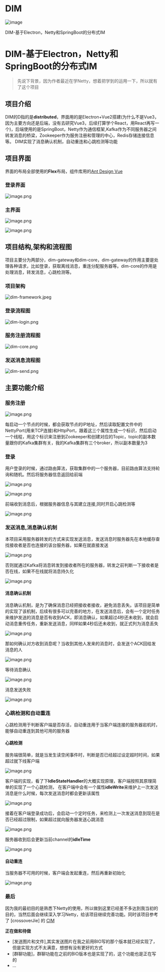 # DIM
![image](https://user-images.githubusercontent.com/34570474/172418057-5335cd65-1cf4-4513-a0bb-5a98f53f94d9.png)

DIM-基于Electron，Netty和SpringBoot的分布式IM


# DIM-基于Electron，Netty和SpringBoot的分布式IM
> 先说下背景，因为作者最近在学Netty，想着把学到的运用一下，所以就有了这个项目

## 项目介绍
DIM的D指的是**distributed**，界面用的是Electron+Vue2搭建(为什么不是Vue3，因为主要方向还是后端，没有去研究Vue3，后续打算学个React，用React再写一个)，后端使用的是SpringBoot，Netty作为通信框架,Kafka作为不同服务器之间转发消息的桥梁，Zookeeper作为服务注册和管理的中心，Redis存储连接信息等。
DIM实现了消息确认机制，自动重连和心跳检测等功能

## 项目界面
界面的布局全部使用的**Flex**布局，组件库用的[Ant Design Vue](https://www.antdv.com/docs/vue/introduce-cn/)

### 登录界面

![image.png](https://img-blog.csdnimg.cn/img_convert/d02d3dee78bf866491ef37559d050c45.png)

### 主界面

![image.png](https://img-blog.csdnimg.cn/img_convert/76ffcd0dd303598c426deecf72d94ae2.png)

![image.png](https://img-blog.csdnimg.cn/img_convert/c723dcaae1ce3fec51431e6393edb76a.png)

## 项目结构,架构和流程图

项目主要分为两部分，dim-gateway和dim-core，dim-gateway的作用主要是处理各种请求，比如登录，获取离线消息，重连分配服务器等。dim-core的作用是处理消息，转发消息，心跳检测等。
### 项目架构

![dim-framework.jpeg](https://img-blog.csdnimg.cn/img_convert/8a9b911d6da4904712d19b7accff6dda.png)

### 登录流程图

![dim-login.png](https://img-blog.csdnimg.cn/img_convert/b248ae85431eaaf07578d81d01015df0.png)

### 服务注册流程图

![dim-core.png](https://img-blog.csdnimg.cn/img_convert/a95a9d3d2c80f44326dc331c4134d3fe.png)

### 发送消息流程图

![dim-send.png](https://img-blog.csdnimg.cn/img_convert/34a7e04b61f2cafbe10f15e5e3947c30.png)

## 主要功能介绍
### 服务注册
![image.png](https://img-blog.csdnimg.cn/img_convert/0815127512d561f31b9fde526c1ef08f.png)

每启动一个节点的时候，都会获取节点的IP地址，然后读取配置文件中的NettyPort(用来TCP连接)和HttpPort，跟着这三个属性生成一个标识，然后启动一个线程，用这个标识来注册到Zookeeper和创建对应的Topic，topic的副本数量跟你的Kafka集群有关，我的Kafka集群有三个broker，所以副本数量为3

### 登录

用户登录的时候，通过路由算法，获取集群中的一个服务器，目前路由算法支持轮询和随机。然后将服务器信息返回给前端

![image.png](https://img-blog.csdnimg.cn/img_convert/d078e49f4f450c1ede7420b70df3015d.png)


![image.png](https://img-blog.csdnimg.cn/img_convert/ae2b5c6543358c72e779ad89cdf6a588.png)

前端收到消息后，根据服务器信息与其建立连接,同时开启心跳检测等

![image.png](https://img-blog.csdnimg.cn/img_convert/704d82f72427b15c5670ca2d97747757.png)

### 发送消息,消息确认机制
本项目采用服务器转发的方式来实现发送消息，发送消息时服务器先在本地缓存查找接收者是否也连接的该台服务器，如果在就直接发送

![image.png](https://img-blog.csdnimg.cn/img_convert/0e581ff3bdad383eef5da5888d08883e.png)

否则就通过Kafka将消息转发到接收者所在的服务器，转发之前判断一下接收者是否在线，如果不在线就将消息持久化

![image.png](https://img-blog.csdnimg.cn/img_convert/8e00af9e6cc8855682dea62094c12089.png)


#### 消息确认机制
消息确认机制，是为了确保消息已经把接收者接收，避免消息丢失。该项目是简单的实现了该机制，后续有很多可以完善的地方，在发送消息后，会有一个定时任务来维护发送的消息是否有收到ACK，即消息确认，如果超过4秒还未收到，就会启动消息重传任务，重新发送消息，同样如果4秒后还未收到，就正式列为消息丢失

![image.png](https://img-blog.csdnimg.cn/img_convert/45daea12d566bc816ad08cff35f35fd7.png)

那如何确认对方收到消息呢？当收到其他人发来的消息时，会发送个ACK回给发消息的人

![image.png](https://img-blog.csdnimg.cn/img_convert/ebe8974f6a868c8f9db3a261dd088e14.png)

等待消息确认

![image.png](https://img-blog.csdnimg.cn/img_convert/7a96e3a617501b8bd4a894c14d1d4ae1.png)

消息发送失败

![image.png](https://img-blog.csdnimg.cn/img_convert/61cf76f7079872dbf340a64a2545775c.png)

### 心跳检测和自动重连

心跳检测用于判断客户端是否存活，自动重连用于当客户端连接的服务器宕机时，能够自动重连到其他可用的服务器

#### 心跳检测
服务端很简单，就是当发生读空闲事件时，判断是否已经超过设定超时时间，如果超过就下线客户端

![image.png](https://img-blog.csdnimg.cn/img_convert/d6c6f42c25f2df0f1e7347b8b616d5aa.png)

客户端的实现，看了下**IdleStateHandler**的大概实现原理，客户端按照其原理简单的实现了一个心跳检测，
在客户端中会有一个属性**idleWrite**来维护上一次发送消息是什么时候，每次发送消息时都会更新该属性

![image.png](https://img-blog.csdnimg.cn/img_convert/5d2afbac49c652af7a70d34efaab6b2a.png)

接着在客户端登录成功后，会启动一个定时任务，来检测上一次发送消息到现在是否已经超过限制，如果超过就向服务器发送心跳消息

![image.png](https://img-blog.csdnimg.cn/img_convert/db054f54b4282f8cb12bb79f681aa429.png)

服务器收到后会更新当前channel的**idleTime**

![image.png](https://img-blog.csdnimg.cn/img_convert/33c8ed88f79c566ff4c76730b73fc99f.png)

#### 自动重连
当服务器不可用的时候，客户端会发起重连，然后再重新初始化

![image.png](https://img-blog.csdnimg.cn/img_convert/95b2ffe2866b3ae27c4e62d1a3f090de.png)

### 最后
因为我的最初目的是熟悉下Netty的使用，所以做到这里已经差不多达到我当初的目的，当然后面会继续深入学习Netty，给该项目继续完善功能。同时该项目参考了 [crossoverJie] 的 [CIM](https://github.com/crossoverJie/cim)

**正在做和待做**

- [发送图片和文件],其实发送图片在我之前用BIO写的那个版本就已经实现了，但是实现方式不太满意，想想有没有更好的方式
- [群聊功能]，群聊功能在之前的BIO版本也是实现了的，这个功能也是正在写的
- ...
